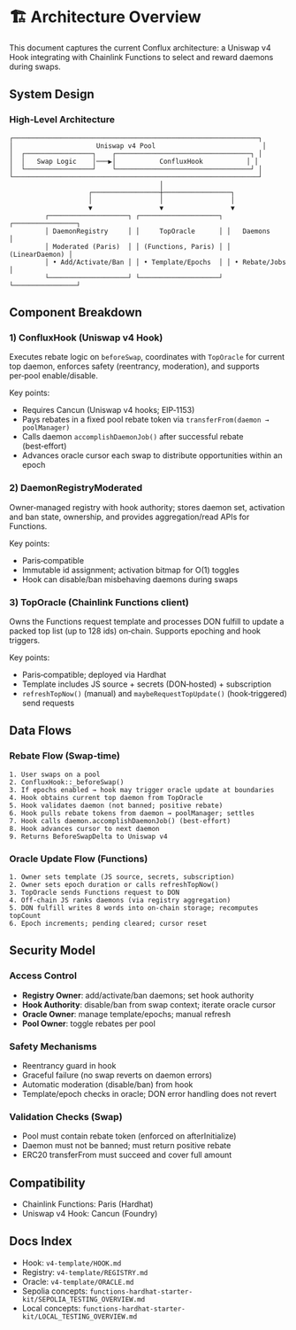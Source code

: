 # 🏗️ Architecture Overview

This document captures the current Conflux architecture: a Uniswap v4 Hook integrating with Chainlink Functions to select and reward daemons during swaps.

## System Design

### High‑Level Architecture

```
┌──────────────────────────────────────────────────────────────┐
│                     Uniswap v4 Pool                           │
│  ┌─────────────────┐    ┌──────────────────────────────────┐ │
│  │   Swap Logic    │───▶│           ConfluxHook           │ │
│  └─────────────────┘    └──────────────────────────────────┘ │
└──────────────────────────────────────────────────────────────┘
                                      │
                    ┌─────────────────┼─────────────────┐
                    │                 │                 │
                    ▼                 ▼                 ▼
         ┌────────────────────┐ ┌────────────────────┐ ┌────────────────┐
         │ DaemonRegistry     │ │     TopOracle      │ │   Daemons      │
         │ Moderated (Paris)  │ │ (Functions, Paris) │ │ (LinearDaemon) │
         │ • Add/Activate/Ban │ │ • Template/Epochs  │ │ • Rebate/Jobs  │
         └────────────────────┘ └────────────────────┘ └────────────────┘
```

## Component Breakdown

### 1) ConfluxHook (Uniswap v4 Hook)
Executes rebate logic on `beforeSwap`, coordinates with `TopOracle` for current top daemon, enforces safety (reentrancy, moderation), and supports per‑pool enable/disable.

Key points:
- Requires Cancun (Uniswap v4 hooks; EIP‑1153)
- Pays rebates in a fixed pool rebate token via `transferFrom(daemon → poolManager)`
- Calls daemon `accomplishDaemonJob()` after successful rebate (best‑effort)
- Advances oracle cursor each swap to distribute opportunities within an epoch

### 2) DaemonRegistryModerated
Owner‑managed registry with hook authority; stores daemon set, activation and ban state, ownership, and provides aggregation/read APIs for Functions.

Key points:
- Paris‑compatible
- Immutable id assignment; activation bitmap for O(1) toggles
- Hook can disable/ban misbehaving daemons during swaps

### 3) TopOracle (Chainlink Functions client)
Owns the Functions request template and processes DON fulfill to update a packed top list (up to 128 ids) on‑chain. Supports epoching and hook triggers.

Key points:
- Paris‑compatible; deployed via Hardhat
- Template includes JS source + secrets (DON‑hosted) + subscription
- `refreshTopNow()` (manual) and `maybeRequestTopUpdate()` (hook‑triggered) send requests

## Data Flows

### Rebate Flow (Swap‑time)
```
1. User swaps on a pool
2. ConfluxHook::_beforeSwap()
3. If epochs enabled → hook may trigger oracle update at boundaries
4. Hook obtains current top daemon from TopOracle
5. Hook validates daemon (not banned; positive rebate)
6. Hook pulls rebate tokens from daemon → poolManager; settles
7. Hook calls daemon.accomplishDaemonJob() (best‑effort)
8. Hook advances cursor to next daemon
9. Returns BeforeSwapDelta to Uniswap v4
```

### Oracle Update Flow (Functions)
```
1. Owner sets template (JS source, secrets, subscription)
2. Owner sets epoch duration or calls refreshTopNow()
3. TopOracle sends Functions request to DON
4. Off‑chain JS ranks daemons (via registry aggregation)
5. DON fulfill writes 8 words into on‑chain storage; recomputes topCount
6. Epoch increments; pending cleared; cursor reset
```

## Security Model

### Access Control
- **Registry Owner**: add/activate/ban daemons; set hook authority
- **Hook Authority**: disable/ban from swap context; iterate oracle cursor
- **Oracle Owner**: manage template/epochs; manual refresh
- **Pool Owner**: toggle rebates per pool

### Safety Mechanisms
- Reentrancy guard in hook
- Graceful failure (no swap reverts on daemon errors)
- Automatic moderation (disable/ban) from hook
- Template/epoch checks in oracle; DON error handling does not revert

### Validation Checks (Swap)
- Pool must contain rebate token (enforced on afterInitialize)
- Daemon must not be banned; must return positive rebate
- ERC20 transferFrom must succeed and cover full amount

## Compatibility

- Chainlink Functions: Paris (Hardhat)
- Uniswap v4 Hook: Cancun (Foundry)

## Docs Index

- Hook: `v4-template/HOOK.md`
- Registry: `v4-template/REGISTRY.md`
- Oracle: `v4-template/ORACLE.md`
- Sepolia concepts: `functions-hardhat-starter-kit/SEPOLIA_TESTING_OVERVIEW.md`
- Local concepts: `functions-hardhat-starter-kit/LOCAL_TESTING_OVERVIEW.md`
